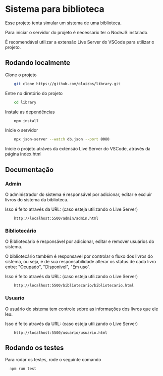 
# Sistema para biblioteca

Esse projeto tenta simular um sistema de uma biblioteca.

Para iniciar o servidor do projeto é necessario ter o NodeJS instalado.

É recomendável utilizar a extensão Live Server do VSCode para utilizar o projeto.

## Rodando localmente

Clone o projeto

```bash
    git clone https://github.com/oluizbs/library.git
```

Entre no diretório do projeto

```bash
    cd library
```

Instale as dependências

```bash
    npm install
```

Inicie o servidor

```bash
    npx json-server --watch db.json --port 8080
```

Inicie o projeto atráves da extensão Live Server do VSCode, através da página index.html

## Documentação

### Admin

O administrador do sistema é responsável por adicionar, editar e excluir livros do sistema da biblioteca.

Isso é feito através da URL: (caso esteja utilizando o Live Server)

```HTTP
    http://localhost:5500/admin/admin.html
```  

### Bibliotecário

O Bibliotecário é responsável por adicionar, editar e remover usuários do sistema.

O bibliotecário também é responsavel por controlar o fluxo dos livros do sistema, ou seja, é de sua responsabilidade alterar os status de cada livro entre: "Ocupado", "Disponivel", "Em uso".

Isso é feito através da URL: (caso esteja utilizando o Live Server)

```HTTP
    http://localhost:5500/bibliotecario/bibliotecario.html
```  

### Usuario

O usuário do sistema tem controle sobre as informações dos livros que ele leu.

Isso é feito através da URL: (caso esteja utilizando o Live Server)

```HTTP
    http://localhost:5500/usuario/usuario.html
```

## Rodando os testes

Para rodar os testes, rode o seguinte comando

```bash
  npm run test
```

